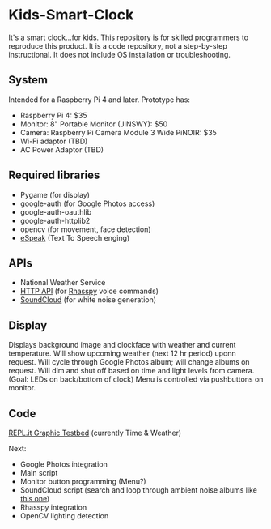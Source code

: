 # Kids-Smart-Clock
It's a smart clock...for kids.
This repository is for skilled programmers to reproduce this product. It is a code repository, not a step-by-step instructional. It does not include OS installation or troubleshooting.

## System
Intended for a Raspberry Pi 4 and later. Prototype has:
* Raspberry Pi 4:                                              $35
* Monitor: 8" Portable Monitor (JINSWY):                       $50
* Camera: Raspberry Pi Camera Module 3 Wide PiNOIR:            $35
* Wi-Fi adaptor (TBD)
* AC Power Adaptor (TBD)

## Required libraries
* Pygame (for display)
* google-auth (for Google Photos access)
* google-auth-oauthlib
* google-auth-httplib2
* opencv (for movement, face detection)
* [eSpeak](https://www.dexterindustries.com/howto/make-your-raspberry-pi-speak/) (Text To Speech enging)

## APIs
* National Weather Service
* [HTTP API](https://rhasspy.readthedocs.io/en/latest/reference/#http-api) (for [Rhasspy](https://rhasspy.readthedocs.io/en/latest/) voice commands)
* [SoundCloud](https://developers.soundcloud.com/docs/api/guide) (for white noise generation)

## Display
Displays background image and clockface with weather and current temperature. 
Will show upcoming weather (next 12 hr period) uponn request. 
Will cycle through Google Photos album; will change albums on request.
Will dim and shut off based on time and light levels from camera. (Goal: LEDs on back/bottom of clock)
Menu is controlled via pushbuttons on monitor.

## Code
[REPL.it Graphic Testbed](https://replit.com/@theedoctaz/FlusteredQuaintSpool#main.py) (currently Time & Weather)

Next:
- Google Photos integration
- Main script
- Monitor button programming (Menu?)
- SoundCloud script (search and loop through ambient noise albums like [this one](https://soundcloud.com/soundeffectszone/sets/new-york-city-soundscape))
- Rhasspy integration
- OpenCV lighting detection

